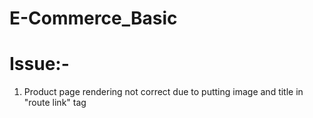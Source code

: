 # E-Commerce_Basic

# Issue:-
  1. Product page rendering not correct due to putting image and title in "route link" tag
